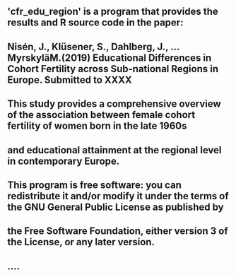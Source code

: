 ## 'cfr_edu_region' is a program that provides the results and R source code in the paper:
##  Nisén, J., Klüsener, S., Dahlberg, J., … MyrskyläM.(2019) Educational Differences in Cohort Fertility across Sub-national Regions in Europe. Submitted to XXXX 
##
## This study provides a comprehensive overview of the association between female cohort fertility of women born in the late 1960s 
## and educational attainment at the regional level in contemporary Europe.
## 
## This program is free software: you can redistribute it and/or modify it under the terms of the GNU General Public License as published by
## the Free Software Foundation, either version 3 of the License, or any later version.
## ….
